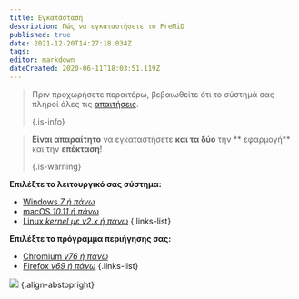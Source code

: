 ```yaml
---
title: Εγκατάσταση
description: Πώς να εγκαταστήσετε το PreMiD
published: true
date: 2021-12-20T14:27:18.034Z
tags:
editor: markdown
dateCreated: 2020-06-11T18:03:51.119Z
---
```


> Πριν προχωρήσετε περαιτέρω, βεβαιωθείτε ότι το σύστημά σας πληροί όλες τις [απαιτήσεις](/install/requirements).
>
> {.is-info}

> **Είναι απαραίτητο** να εγκαταστήσετε **και τα δύο** την ** εφαρμογή** και την **επέκταση**!
>
> {.is-warning}

**Επιλέξτε το λειτουργικό σας σύστημα:**
- [Windows *7 ή πάνω*](/install/windows)
- [macOS *10.11 ή πάνω*](/install/macos)
- [Linux *kernel με v2.x ή πάνω*](/install/linux)
{.links-list}

**Επιλέξτε το πρόγραμμα περιήγησης σας:**
- [Chromium *v76 ή πάνω*](/install/chromium)
- [Firefox *v69 ή πάνω*](/install/firefox)
{.links-list}

![](https://a.icons8.com/ajlQdsfa/FZhYWV/svg.svg) {.align-abstopright}
